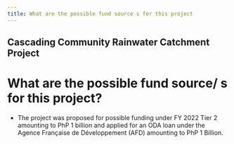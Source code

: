 ```yaml
---
title: What are the possible fund source s for this project
---
```


## Cascading Community Rainwater Catchment Project

# What are the possible fund source/ s for this project?


 - The project was proposed for possible funding under FY 2022 Tier 2 amounting to PhP 1 billion and applied for an ODA loan under the Agence Française de Développement (AFD) amounting to PhP 1 Billion.
